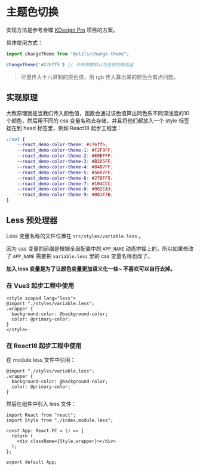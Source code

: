 # 主题色切换

实现方法是参考金蝶 [KDesign Pro](https://pro.kingdee.design/) 项目的方案。

具体使用方式：

```ts
import changeTheme from "@utils/change-theme";

changeTheme('#276ff5') // 不传参数默认为苍穹的商务蓝
```

> 尽量传入十六进制的颜色值，用 rgb 传入算出来的颜色会有点问题。

## 实现原理

大致原理就是当我们传入颜色值，函数会通过该色值算出同色系不同深浅度的10个颜色，然后用不同的 css 变量名称去存储，并且将他们都放入一个 style 标签挂在到 head 标签里，例如 React18 起步工程里：

```css
:root {
    --react_demo-color-theme: #276ff5;
    --react_demo-color-theme-1: #F2F9FF;
    --react_demo-color-theme-2: #E0EFFF;
    --react_demo-color-theme-3: #B2D5FF;
    --react_demo-color-theme-4: #84B7FF;
    --react_demo-color-theme-5: #5697FF;
    --react_demo-color-theme-6: #276FF5;
    --react_demo-color-theme-7: #104CCC;
    --react_demo-color-theme-8: #002EA3;
    --react_demo-color-theme-9: #001F7B;
}
```

## Less 预处理器

Less 变量名称的文件位置在 `src/styles/variable.less` 。

因为 css 变量的前缀是根据全局配置中的 `APP_NAME` 动态拼接上的，所以如果修改了 `APP_NAME` 需要把 `variable.less` 里的 css 变量名称也改了。

**加入 less 变量是为了让颜色变量更加语义化一些~ 不喜欢可以自行去掉。**

### 在 Vue3 起步工程中使用

```vue
<style scoped lang="less">
@import "./styles/variable.less";
.wrapper {
  background-color: @background-color;
  color: @primary-color;
}
</style>
```

### 在 React18 起步工程中使用

在 module.less 文件中引用：

```less
@import "./styles/variable.less";
.wrapper {
  background-color: @background-color;
  color: @primary-color;
}
```

然后在组件中引入 less 文件：

```tsx
import React from "react";
import Style from "./index.module.less";

const App: React.FC = () => {
  return (
    <div className={Style.wrapper}></div>
  );
};

export default App;
```